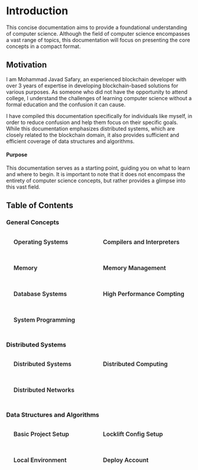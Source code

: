 # Introduction

This concise documentation aims to provide a foundational understanding of computer science. Although the field of computer science encompasses a vast range of topics, this documentation will focus on presenting the core concepts in a compact format.

## Motivation

I am Mohammad Javad Safary, an experienced blockchain developer with over 3 years of expertise in developing blockchain-based solutions for various purposes. As someone who did not have the opportunity to attend college, I understand the challenges of learning computer science without a formal education and the confusion it can cause.

I have compiled this documentation specifically for individuals like myself, in order to reduce confusion and help them focus on their specific goals. While this documentation emphasizes distributed systems, which are closely related to the blockchain domain, it also provides sufficient and efficient coverage of data structures and algorithms.

#### Purpose

This documentation serves as a starting point, guiding you on what to learn and where to begin. It is important to note that it does not encompass the entirety of computer science concepts, but rather provides a glimpse into this vast field.

## Table of Contents

### General Concepts
<div class="sections-container">
  <div class="bridge-section-row">
    <a href="/src/General/os.html">
      <span class="bridge-section">Operating Systems</span>
    </a>
        <a href="/src/General/compilers_and_interpreters.html">
      <span class="bridge-section">Compilers and Interpreters</span>
    </a>

  </div>
  <div class="bridge-section-row">
      <a href="/src/General/memories.html">
      <span class="bridge-section">Memory</span>
    </a>
    <a href="/src/General/memory_management.html">
      <span class="bridge-section">Memory Management</span>
    </a>
  </div>
    <div class="bridge-section-row">
    <a href="/src/General/database_systems.html">
      <span class="bridge-section">Database Systems</span>
    </a>
    <a href="/src/General/high_performance_computing.html">
      <span class="bridge-section">High Performance Compting</span>
    </a>
  </div>
      <div class="bridge-section-row">
    <a href="/src/General/system_programming.html">
      <span class="bridge-section">System Programming</span>
    </a>
  </div>
</div>

### Distributed Systems
<div class="sections-container">
  <div class="bridge-section-row">
    <a href="/src/DistributedSystems/distributed_systems.html">
      <span class="bridge-section">Distributed Systems</span>
    </a>
    <a href="/src/DistributedSystems/distributed_computing.html">
      <span class="bridge-section">Distributed Computing</span>
    </a>
  </div>
  <div class="bridge-section-row">
    <a href="/src/DistributedSystems/distributed_networking.html">
      <span class="bridge-section">Distributed Networks</span>
    </a>
  </div>
</div>

### Data Structures and Algorithms
<div class="sections-container">
  <div class="bridge-section-row">
    <a href="/src/basicProjectSetup.html">
      <span class="bridge-section">Basic Project Setup</span>
    </a>
    <a href="/src/lockliftConfigSetup.html">
      <span class="bridge-section">Locklift Config Setup</span>
    </a>
  </div>
  <div class="bridge-section-row">
    <a href="/src/localEnvironment.html">
      <span class="bridge-section">Local Environment</span>
    </a>
    <a href="/src/deployAccount.html">
      <span class="bridge-section">Deploy Account</span>
    </a>
  </div>
</div>


<style>


.bridge-section-row {
  display: flex;
  flex-wrap: wrap;
  justify-content: space-between;
  margin : 10px;
}

.sections-container a{
    flex : 1;
    text-decoration: none;
}
.bridge-section {
  background-color: var(--vp-c-bg-mute);
  transition: background-color 0.1s;
  width : 98%;
  display: flex;
  padding: 1rem 0 1rem 10px;
  border: 1px solid var(--vp-c-divider);
  border-radius: 8px;
  font-weight: 600;
  font-size: 16px;
  text-align: left;
  margin-bottom: 0.5rem;
  cursor: pointer;;

}

</style>
